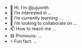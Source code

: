 - 👋 Hi, I’m @jujuonth
- 👀 I’m interested in ...
- 🌱 I’m currently learning ...
- 💞️ I’m looking to collaborate on ...
- 📫 How to reach me ...
- 😄 Pronouns: ...
- ⚡ Fun fact: ...

<!---
jujuonth/jujuonth is a ✨ special ✨ repository because its `README.md` (this file) appears on your GitHub profile.
You can click the Preview link to take a look at your changes.
--->
